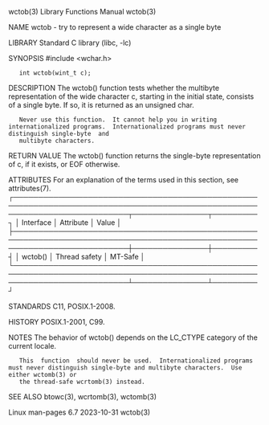 wctob(3)							   Library Functions Manual							      wctob(3)

NAME
       wctob - try to represent a wide character as a single byte

LIBRARY
       Standard C library (libc, -lc)

SYNOPSIS
       #include <wchar.h>

       int wctob(wint_t c);

DESCRIPTION
       The  wctob() function tests whether the multibyte representation of the wide character c, starting in the initial state, consists of a single byte.  If
       so, it is returned as an unsigned char.

       Never use this function.	 It cannot help you in writing internationalized programs.  Internationalized programs must never distinguish single-byte  and
       multibyte characters.

RETURN VALUE
       The wctob() function returns the single-byte representation of c, if it exists, or EOF otherwise.

ATTRIBUTES
       For an explanation of the terms used in this section, see attributes(7).
       ┌───────────────────────────────────────────────────────────────────────────────────────────────────────────────────────────┬───────────────┬─────────┐
       │ Interface														   │ Attribute	   │ Value   │
       ├───────────────────────────────────────────────────────────────────────────────────────────────────────────────────────────┼───────────────┼─────────┤
       │ wctob()														   │ Thread safety │ MT-Safe │
       └───────────────────────────────────────────────────────────────────────────────────────────────────────────────────────────┴───────────────┴─────────┘

STANDARDS
       C11, POSIX.1-2008.

HISTORY
       POSIX.1-2001, C99.

NOTES
       The behavior of wctob() depends on the LC_CTYPE category of the current locale.

       This  function  should never be used.  Internationalized programs must never distinguish single-byte and multibyte characters.  Use either wctomb(3) or
       the thread-safe wcrtomb(3) instead.

SEE ALSO
       btowc(3), wcrtomb(3), wctomb(3)

Linux man-pages 6.7							  2023-10-31								      wctob(3)
